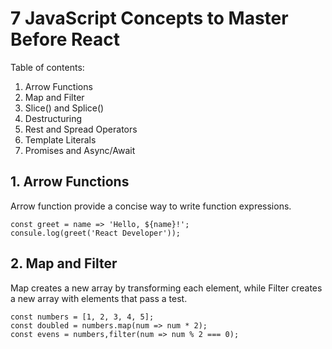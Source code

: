 # 7 JavaScript Concepts to Master Before React 

Table of contents:
1. Arrow Functions
2. Map and Filter
3. Slice() and Splice()
4. Destructuring
5. Rest and Spread Operators
6. Template Literals
7. Promises and Async/Await

## 1. Arrow Functions 

Arrow function provide a concise way to write function expressions. 

```
const greet = name => 'Hello, ${name}!';
consule.log(greet('React Developer'));
```

## 2. Map and Filter 

Map creates a new array by transforming each element, while Filter creates a new array with elements that pass a test.

```
const numbers = [1, 2, 3, 4, 5];
const doubled = numbers.map(num => num * 2);
const evens = numbers,filter(num => num % 2 === 0);
```
